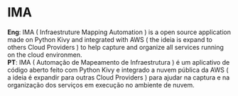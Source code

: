 # IMA
**Eng**: IMA ( Infraestruture Mapping Automation ) is a open source application made on Python Kivy and integrated with AWS ( the ideia is expand to others Cloud Providers ) to help capture and organize all services running on the cloud environmen.  
**PT**: IMA ( Automação de Mapeamento de Infraestrutura ) é um aplicativo de código aberto feito com Python Kivy e integrado a nuvem pública da AWS ( a ideia é expandir para outras Cloud Providers ) para ajudar na captura e na organização dos serviços em execução no ambiente de nuvem.
